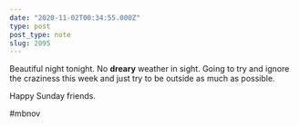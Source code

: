 ```yaml
---
date: "2020-11-02T00:34:55.000Z"
type: post 
post_type: note
slug: 2095
---
```

Beautiful night tonight. No **dreary** weather in sight. Going to try and ignore the craziness this week and just try to be outside as much as possible. 

Happy Sunday friends. 

#mbnov
